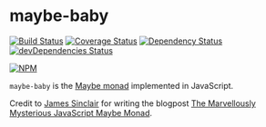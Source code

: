 # maybe-baby

[![Build Status](https://travis-ci.org/mikechabot/maybe-baby.svg?branch=master)](https://travis-ci.org/mikechabot/maybe-baby)
[![Coverage Status](https://coveralls.io/repos/github/mikechabot/maybe-baby/badge.svg?branch=master&cacheBuster=1)](https://coveralls.io/github/mikechabot/maybe-baby?branch=master)
[![Dependency Status](https://david-dm.org/mikechabot/maybe-baby.svg)](https://david-dm.org/mikechabot/maybe-baby)
[![devDependencies Status](https://david-dm.org/mikechabot/maybe-baby/dev-status.svg)](https://david-dm.org/mikechabot/maybe-baby?type=dev)

[![NPM](https://nodei.co/npm/maybe-baby.png)](https://nodei.co/npm/maybe-baby/)

`maybe-baby` is the [Maybe monad](https://en.wikipedia.org/wiki/Monad_(functional_programming)#The_Maybe_monad) implemented in JavaScript. 

Credit to [James Sinclair](https://github.com/jrsinclair) for writing the blogpost [The Marvellously Mysterious JavaScript Maybe Monad](http://jrsinclair.com/articles/2016/marvellously-mysterious-javascript-maybe-monad/).

